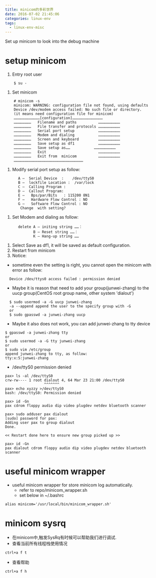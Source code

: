 ```yaml
---
title: minicom的多彩世界
date: 2016-07-02 21:45:06
categories: linux-env
tags:
  - linux-env-misc
---
```


Set up minicom to look into the debug machine

<!--more-->

# setup minicom #
1. Entry root user
```
    $ su -
```
1. Set minicom
```
    # minicom -s
    minicom: WARNING: configuration file not found, using defaults
    Device /dev/modem access failed: No such file or directory.
    (it means need configuration file for minicom)
    ………………………………[configuration]……………………………………
    ……………………   Filename and paths          …………………………
    ……………………   File transfer and protocols …………………………
    ……………………   Serial port setup           …………………………
    ……………………   Modem and dialing           …………………………
    ……………………   Screen and keyboard         …………………………
    ……………………   Save setup as df1           …………………………
    ……………………   Save setup as……           …………………………
    ……………………   Exit                        …………………………
    ……………………   Exit from  minicom          …………………………
    ……………………………………………………………………………………
```
1. Modify serial port setup as follow:
```
      A —  Serial Device  :    /dev/ttyS0
      B —  lockfile Location :  /var/lock
      C —  Calling Program :
      D —  Callout Program:
      E —   Bps/par/Bits   : 115200 8N1
      F —   Hardware Flow Control : NO
      G —   Software Flow Control : NO
       Change  with setting?
```
1. Set Modem and dialing as follow:
```
      delete A — initing string ……：
             B — Reset string ……：
             K — Hang-up string ……
```
1. Select Save as df1, it will be saved as default configuration.
1. Restart from minicom
1. Notice:
  * sometime even the setting is right, you cannot open the minicom with error as follow:
```
  Device /dev/ttys0 access failed : permission denied
```
  * Maybe it is reason that need to add your group(junwei-zhang) to the uucp group(CentOS root group name, other system 'dialout')
```
  $ sudo usermod -a -G uucp junwei-zhang
  -a --append append the user to the specify group with -G
  or
  $ sudo gpasswd -a junwei-zhang uucp
```
  * Maybe it also does not work, you can add junwei-zhang to tty device
```
$ gpasswd -a junwei-zhang tty
or
$ sudo usermod -a -G tty junwei-zhang
or
$ sudo vim /etc/group
append junwei-zhang to tty, as follow:
tty:x:5:junwei-zhang
```
  * /dev/ttyS0 permission denied
```
pax> ls -al /dev/ttyS0
crw-rw---- 1 root dialout 4, 64 Mar 23 21:00 /dev/ttyS0
                  ^^^^^^^
pax> echo xyzzy >/dev/ttyS0
bash: /dev/ttyS0: Permission denied

pax> id -Gn
pax cdrom floppy audio dip video plugdev netdev bluetooth scanner

pax> sudo adduser pax dialout
[sudo] password for pax: 
Adding user pax to group dialout
Done.

<< Restart done here to ensure new group picked up >>

pax> id -Gn
pax dialout cdrom floppy audio dip video plugdev netdev bluetooth scanner
```

# useful minicom wrapper
* useful minicom wrapper for store minicom log automatically.
  * refer to repo/minicom_wrapper.sh
  * set below in ~/.bashrc
```
alias minicom='/usr/local/bin/minicom_wrapper.sh'
```

# minicom sysrq
* 在minicom中,触发SysRq有时候可以帮助我们进行调试.
* 查看当前所有线程栈使用情况
```
ctrl+a f t
```
* 查看帮助
```
ctrl+a f h
```

